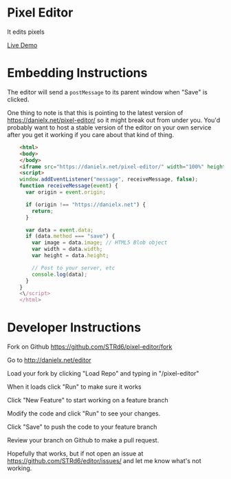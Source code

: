 Pixel Editor
============

It edits pixels

[Live Demo](https://danielx.net/pixel-editor/)

Embedding Instructions
======================

The editor will send a `postMessage` to its parent window when "Save" is clicked.

One thing to note is that this is pointing to the latest version of
https://danielx.net/pixel-editor/ so it might break out from under you. You'd
probably want to host a stable version of the editor on your own service after
you get it working if you care about that kind of thing.

```html
    <html>
    <body>
    </body>
    <iframe src="https://danielx.net/pixel-editor/" width="100%" height="100%"></iframe>
    <script>
    window.addEventListener("message", receiveMessage, false);
    function receiveMessage(event) {
      var origin = event.origin;

      if (origin !== "https://danielx.net") {
        return;
      }

      var data = event.data;
      if (data.method === "save") {
        var image = data.image; // HTML5 Blob object
        var width = data.width;
        var height = data.height;

        // Post to your server, etc
        console.log(data);
      }
    }
    <\/script>
    </html>
```

Developer Instructions
======================

Fork on Github https://github.com/STRd6/pixel-editor/fork

Go to http://danielx.net/editor

Load your fork by clicking "Load Repo" and typing in "<username>/pixel-editor"

When it loads click "Run" to make sure it works

Click "New Feature" to start working on a feature branch

Modify the code and click "Run" to see your changes.

Click "Save" to push the code to your feature branch

Review your branch on Github to make a pull request.

Hopefully that works, but if not open an issue at https://github.com/STRd6/editor/issues/
and let me know what's not working.
